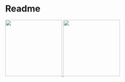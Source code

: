 # Readme
<div>
<a href="https://github.com/GuilhermeBortoluz/">
<img loading="lazy" height="180em" src="https://github-readme-stats.vercel.app/api/top-langs/?username=GuilhermeBortoluz&layout=compact&langs_count=7&theme=dracula"/>
<img loading="lazy" height="180em" src="https://github-readme-stats.vercel.app/api?username=GuilhermeBortoluz&show_icons=true&theme=dracula&include_all_commits=true&count_private=true"/>
</div>

